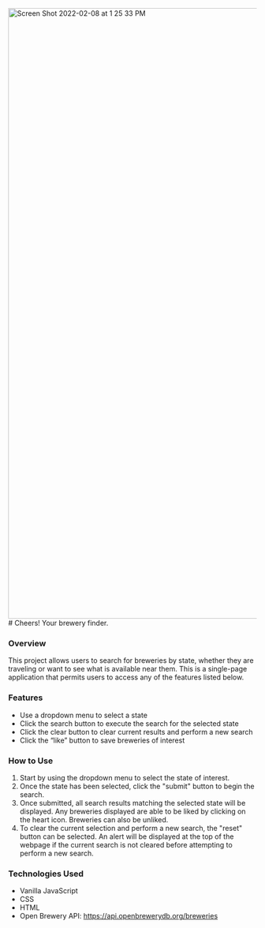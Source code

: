 <img width="1238" alt="Screen Shot 2022-02-08 at 1 25 33 PM" src="https://user-images.githubusercontent.com/94150383/153280118-a57dcf1b-2330-433c-9e58-10b547ce82d3.png">
# Cheers!
Your brewery finder.

### Overview
This project allows users to search for breweries by state, whether they are traveling or want to see what is available near them. This is a single-page application that permits users to access any of the features listed below.

### Features
-	Use a dropdown menu to select a state 
-	Click the search button to execute the search for the selected state
-	Click the clear button to clear current results and perform a new search
-	Click the “like” button to save breweries of interest

### How to Use
1. Start by using the dropdown menu to select the state of interest.
2. Once the state has been selected, click the "submit" button to begin the search.
3. Once submitted, all search results matching the selected state will be displayed. Any breweries displayed are able to be liked by clicking on the heart icon. Breweries can also be unliked.
4. To clear the current selection and perform a new search, the "reset" button can be selected. An alert will be displayed at the top of the webpage if the current search is not cleared before attempting to perform a new search.

### Technologies Used
- Vanilla JavaScript
- CSS
- HTML
- Open Brewery API: https://api.openbrewerydb.org/breweries
